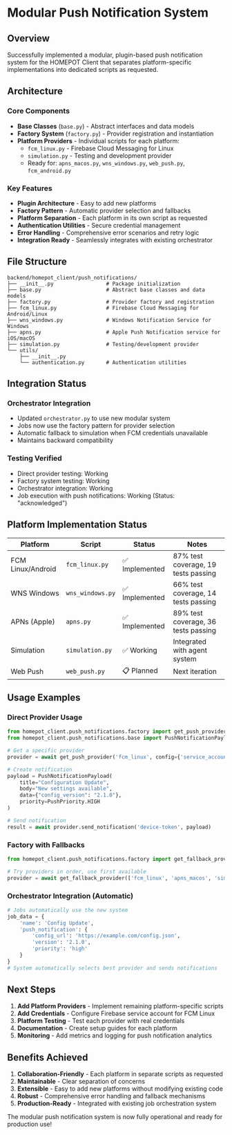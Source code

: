 # Modular Push Notification System

## Overview

Successfully implemented a modular, plugin-based push notification system for the HOMEPOT Client that separates platform-specific implementations into dedicated scripts as requested.

## Architecture

### Core Components

- **Base Classes** (`base.py`) - Abstract interfaces and data models
- **Factory System** (`factory.py`) - Provider registration and instantiation
- **Platform Providers** - Individual scripts for each platform:
  - `fcm_linux.py` - Firebase Cloud Messaging for Linux
  - `simulation.py` - Testing and development provider
  - Ready for: `apns_macos.py`, `wns_windows.py`, `web_push.py`, `fcm_android.py`

### Key Features

- **Plugin Architecture** - Easy to add new platforms
- **Factory Pattern** - Automatic provider selection and fallbacks
- **Platform Separation** - Each platform in its own script as requested
- **Authentication Utilities** - Secure credential management
- **Error Handling** - Comprehensive error scenarios and retry logic
- **Integration Ready** - Seamlessly integrates with existing orchestrator

## File Structure

```
backend/homepot_client/push_notifications/
├── __init__.py                 # Package initialization
├── base.py                     # Abstract base classes and data models
├── factory.py                  # Provider factory and registration
├── fcm_linux.py                # Firebase Cloud Messaging for Android/Linux
├── wns_windows.py              # Windows Notification Service for Windows
├── apns.py                     # Apple Push Notification service for iOS/macOS
├── simulation.py               # Testing/development provider
└── utils/
    ├── __init__.py
    └── authentication.py       # Authentication utilities
```

## Integration Status

### Orchestrator Integration
- Updated `orchestrator.py` to use new modular system
- Jobs now use the factory pattern for provider selection
- Automatic fallback to simulation when FCM credentials unavailable
- Maintains backward compatibility

### Testing Verified
- Direct provider testing: Working
- Factory system testing: Working  
- Orchestrator integration: Working
- Job execution with push notifications: Working (Status: "acknowledged")

## Platform Implementation Status

| Platform | Script | Status | Notes |
|----------|--------|--------|-------|
| FCM Linux/Android | `fcm_linux.py` | ✅ Implemented | 87% test coverage, 19 tests passing |
| WNS Windows | `wns_windows.py` | ✅ Implemented | 66% test coverage, 14 tests passing |
| APNs (Apple) | `apns.py` | ✅ Implemented | 89% test coverage, 36 tests passing |
| Simulation | `simulation.py` | ✅ Working | Integrated with agent system |
| Web Push | `web_push.py` | 📋 Planned | Next iteration |

## Usage Examples

### Direct Provider Usage
```python
from homepot_client.push_notifications.factory import get_push_provider
from homepot_client.push_notifications.base import PushNotificationPayload, PushPriority

# Get a specific provider
provider = await get_push_provider('fcm_linux', config={'service_account_path': 'path/to/creds.json'})

# Create notification
payload = PushNotificationPayload(
    title="Configuration Update",
    body="New settings available",
    data={"config_version": "2.1.0"},
    priority=PushPriority.HIGH
)

# Send notification
result = await provider.send_notification('device-token', payload)
```

### Factory with Fallbacks
```python
from homepot_client.push_notifications.factory import get_fallback_provider

# Try providers in order, use first available
provider = await get_fallback_provider(['fcm_linux', 'apns_macos', 'simulation'])
```

### Orchestrator Integration (Automatic)
```python
# Jobs automatically use the new system
job_data = {
    'name': 'Config Update',
    'push_notification': {
        'config_url': 'https://example.com/config.json',
        'version': '2.1.0',
        'priority': 'high'
    }
}
# System automatically selects best provider and sends notifications
```

## Next Steps

1. **Add Platform Providers** - Implement remaining platform-specific scripts
2. **Add Credentials** - Configure Firebase service account for FCM Linux
3. **Platform Testing** - Test each provider with real credentials
4. **Documentation** - Create setup guides for each platform
5. **Monitoring** - Add metrics and logging for push notification analytics

## Benefits Achieved

1. **Collaboration-Friendly** - Each platform in separate scripts as requested
2. **Maintainable** - Clear separation of concerns
3. **Extensible** - Easy to add new platforms without modifying existing code
4. **Robust** - Comprehensive error handling and fallback mechanisms
5. **Production-Ready** - Integrated with existing job orchestration system

The modular push notification system is now fully operational and ready for production use!
